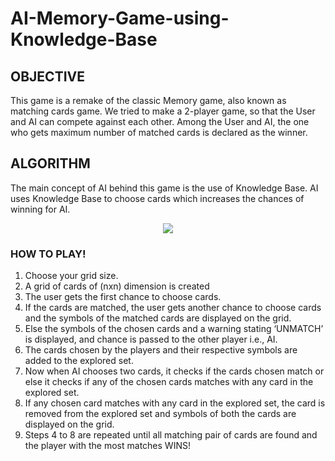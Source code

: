 # AI-Memory-Game-using-Knowledge-Base
## OBJECTIVE
This game is a remake of the classic Memory game, also known as matching cards game. We tried to make a 2-player game, so that the User and AI can compete against each other. Among the User and AI, the one who gets maximum number of matched cards is declared as the winner.

## ALGORITHM
The main concept of AI behind this game is the use of Knowledge Base. AI uses Knowledge Base to choose cards which increases the chances of winning for AI.

<p align="center">
  <img src="https://media.giphy.com/media/xT1XGZjmprZ5i6Q8M0/giphy.gif">
</p>

### HOW TO PLAY!

1.	Choose your grid size.
2.	A grid of cards of (nxn) dimension is created
3.	The user gets the first chance to choose cards.
4.	If the cards are matched, the user gets another chance to choose cards and the symbols of the matched cards are displayed on the grid. 
5.	Else the symbols of the chosen cards and a warning stating ‘UNMATCH’ is displayed, and chance is passed to the other player i.e., AI.
6.	The cards chosen by the players and their respective symbols are added to the explored set.
7.	Now when AI chooses two cards, it checks if the cards chosen match or else it checks if any of the chosen cards matches with any card in the explored set. 
8.	If any chosen card matches with any card in the explored set, the card is removed from the explored set and symbols of both the cards are displayed on the grid.
9.	Steps 4 to 8 are repeated until all matching pair of cards are found and the player with the most matches WINS!
